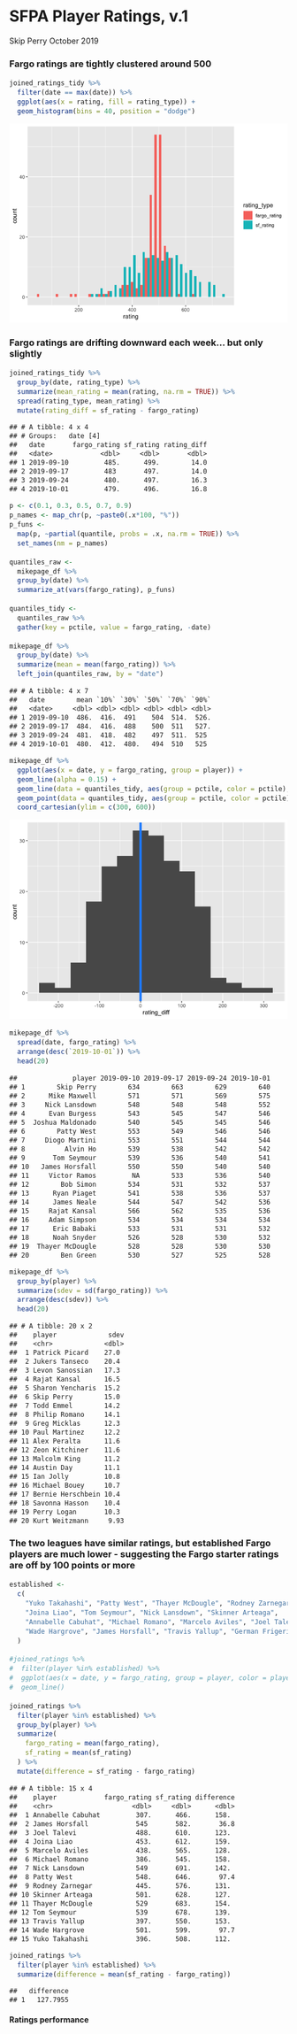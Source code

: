 SFPA Player Ratings, v.1
================
Skip Perry
October 2019

### Fargo ratings are tightly clustered around 500

``` r
joined_ratings_tidy %>% 
  filter(date == max(date)) %>% 
  ggplot(aes(x = rating, fill = rating_type)) +
  geom_histogram(bins = 40, position = "dodge")
```

![](08_fargo_compare_files/figure-gfm/unnamed-chunk-1-1.png)<!-- -->

### Fargo ratings are drifting downward each week… but only slightly

``` r
joined_ratings_tidy %>% 
  group_by(date, rating_type) %>% 
  summarize(mean_rating = mean(rating, na.rm = TRUE)) %>% 
  spread(rating_type, mean_rating) %>% 
  mutate(rating_diff = sf_rating - fargo_rating)
```

    ## # A tibble: 4 x 4
    ## # Groups:   date [4]
    ##   date       fargo_rating sf_rating rating_diff
    ##   <date>            <dbl>     <dbl>       <dbl>
    ## 1 2019-09-10         485.      499.        14.0
    ## 2 2019-09-17         483       497.        14.0
    ## 3 2019-09-24         480.      497.        16.3
    ## 4 2019-10-01         479.      496.        16.8

``` r
p <- c(0.1, 0.3, 0.5, 0.7, 0.9)
p_names <- map_chr(p, ~paste0(.x*100, "%"))
p_funs <- 
  map(p, ~partial(quantile, probs = .x, na.rm = TRUE)) %>% 
  set_names(nm = p_names)

quantiles_raw <-
  mikepage_df %>% 
  group_by(date) %>%
  summarize_at(vars(fargo_rating), p_funs) 

quantiles_tidy <- 
  quantiles_raw %>% 
  gather(key = pctile, value = fargo_rating, -date)

mikepage_df %>% 
  group_by(date) %>% 
  summarize(mean = mean(fargo_rating)) %>% 
  left_join(quantiles_raw, by = "date")
```

    ## # A tibble: 4 x 7
    ##   date        mean `10%` `30%` `50%` `70%` `90%`
    ##   <date>     <dbl> <dbl> <dbl> <dbl> <dbl> <dbl>
    ## 1 2019-09-10  486.  416.  491    504  514.  526.
    ## 2 2019-09-17  484.  416.  488    500  511   527.
    ## 3 2019-09-24  481.  418.  482    497  511.  525 
    ## 4 2019-10-01  480.  412.  480.   494  510   525

``` r
mikepage_df %>% 
  ggplot(aes(x = date, y = fargo_rating, group = player)) +
  geom_line(alpha = 0.15) +
  geom_line(data = quantiles_tidy, aes(group = pctile, color = pctile), size = 0.9) +
  geom_point(data = quantiles_tidy, aes(group = pctile, color = pctile)) +
  coord_cartesian(ylim = c(300, 600))
```

![](08_fargo_compare_files/figure-gfm/unnamed-chunk-2-1.png)<!-- -->

``` r
mikepage_df %>% 
  spread(date, fargo_rating) %>% 
  arrange(desc(`2019-10-01`)) %>% 
  head(20)
```

    ##              player 2019-09-10 2019-09-17 2019-09-24 2019-10-01
    ## 1        Skip Perry        634        663        629        640
    ## 2      Mike Maxwell        571        571        569        575
    ## 3     Nick Lansdown        548        548        548        552
    ## 4      Evan Burgess        543        545        547        546
    ## 5  Joshua Maldonado        540        545        545        546
    ## 6        Patty West        553        549        546        546
    ## 7     Diogo Martini        553        551        544        544
    ## 8          Alvin Ho        539        538        542        542
    ## 9       Tom Seymour        539        536        540        541
    ## 10   James Horsfall        550        550        540        540
    ## 11     Victor Ramos         NA        533        536        540
    ## 12        Bob Simon        534        531        532        537
    ## 13      Ryan Piaget        541        538        536        537
    ## 14      James Neale        544        547        542        536
    ## 15     Rajat Kansal        566        562        535        536
    ## 16     Adam Simpson        534        534        534        534
    ## 17      Eric Babaki        533        531        531        532
    ## 18      Noah Snyder        526        528        530        532
    ## 19  Thayer McDougle        528        528        530        530
    ## 20        Ben Green        530        527        525        528

``` r
mikepage_df %>% 
  group_by(player) %>% 
  summarize(sdev = sd(fargo_rating)) %>% 
  arrange(desc(sdev)) %>% 
  head(20)
```

    ## # A tibble: 20 x 2
    ##    player             sdev
    ##    <chr>             <dbl>
    ##  1 Patrick Picard    27.0 
    ##  2 Jukers Tanseco    20.4 
    ##  3 Levon Sanossian   17.3 
    ##  4 Rajat Kansal      16.5 
    ##  5 Sharon Yencharis  15.2 
    ##  6 Skip Perry        15.0 
    ##  7 Todd Emmel        14.2 
    ##  8 Philip Romano     14.1 
    ##  9 Greg Micklas      12.3 
    ## 10 Paul Martinez     12.2 
    ## 11 Alex Peralta      11.6 
    ## 12 Zeon Kitchiner    11.6 
    ## 13 Malcolm King      11.2 
    ## 14 Austin Day        11.1 
    ## 15 Ian Jolly         10.8 
    ## 16 Michael Bouey     10.7 
    ## 17 Bernie Herschbein 10.4 
    ## 18 Savonna Hasson    10.4 
    ## 19 Perry Logan       10.3 
    ## 20 Kurt Weitzmann     9.93

### The two leagues have similar ratings, but established Fargo players are much lower - suggesting the Fargo starter ratings are off by 100 points or more

``` r
established <- 
  c(
    "Yuko Takahashi", "Patty West", "Thayer McDougle", "Rodney Zarnegar",
    "Joina Liao", "Tom Seymour", "Nick Lansdown", "Skinner Arteaga",
    "Annabelle Cabuhat", "Michael Romano", "Marcelo Aviles", "Joel Talevi",
    "Wade Hargrove", "James Horsfall", "Travis Yallup", "German Frigerio"
  )

#joined_ratings %>% 
#  filter(player %in% established) %>% 
#  ggplot(aes(x = date, y = fargo_rating, group = player, color = player)) +
#  geom_line()

joined_ratings %>% 
  filter(player %in% established) %>% 
  group_by(player) %>% 
  summarize(
    fargo_rating = mean(fargo_rating),
    sf_rating = mean(sf_rating)
  ) %>% 
  mutate(difference = sf_rating - fargo_rating)
```

    ## # A tibble: 15 x 4
    ##    player            fargo_rating sf_rating difference
    ##    <chr>                    <dbl>     <dbl>      <dbl>
    ##  1 Annabelle Cabuhat         307.      466.      158. 
    ##  2 James Horsfall            545       582.       36.8
    ##  3 Joel Talevi               488.      610.      123. 
    ##  4 Joina Liao                453.      612.      159. 
    ##  5 Marcelo Aviles            438.      565.      128. 
    ##  6 Michael Romano            386.      545.      158. 
    ##  7 Nick Lansdown             549       691.      142. 
    ##  8 Patty West                548.      646.       97.4
    ##  9 Rodney Zarnegar           445.      576.      131. 
    ## 10 Skinner Arteaga           501.      628.      127. 
    ## 11 Thayer McDougle           529       683.      154. 
    ## 12 Tom Seymour               539       678.      139. 
    ## 13 Travis Yallup             397.      550.      153. 
    ## 14 Wade Hargrove             501.      599.       97.7
    ## 15 Yuko Takahashi            396.      508.      112.

``` r
joined_ratings %>% 
  filter(player %in% established) %>% 
  summarize(difference = mean(sf_rating - fargo_rating))
```

    ##   difference
    ## 1   127.7955

#### Ratings performance
